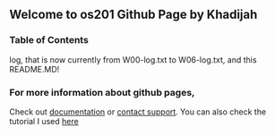 ## Welcome to os201 Github Page by Khadijah

### Table of Contents
log, that is now currently from W00-log.txt to W06-log.txt, and
this README.MD!

### For more information about github pages,

Check out [documentation](https://help.github.com/categories/github-pages-basics/) or [contact support](https://github.com/contact).
You can also check the tutorial I used [here](https://extra182.vlsm.org/step/GitHubPages.html)
